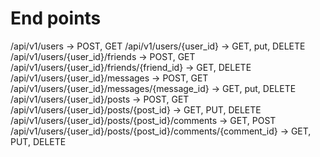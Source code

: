 

# End points

/api/v1/users                                                       -> POST, GET
/api/v1/users/{user_id}                                             -> GET, put, DELETE
/api/v1/users/{user_id}/friends                                     -> POST, GET
/api/v1/users/{user_id}/friends/{friend_id}                         -> GET, DELETE
/api/v1/users/{user_id}/messages                                    -> POST, GET
/api/v1/users/{user_id}/messages/{message_id}                       -> GET, put, DELETE
/api/v1/users/{user_id}/posts                                       -> POST, GET
/api/v1/users/{user_id}/posts/{post_id}                             -> GET, PUT, DELETE
/api/v1/users/{user_id}/posts/{post_id}/comments                    -> GET, POST
/api/v1/users/{user_id}/posts/{post_id}/comments/{comment_id}       -> GET, PUT, DELETE